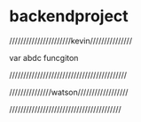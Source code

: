 # backendproject
//////////////////////kevin///////////////

var abdc
funcgiton

//////////////////////////////////////////


///////////////watson//////////////////

////////////////////////////////////////

